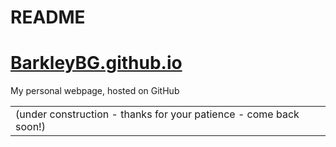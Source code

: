 README
================

[BarkleyBG.github.io](BarkleyBG.github.io)
==========================================

My personal webpage, hosted on GitHub

|                                                                   |
|-------------------------------------------------------------------|
| (under construction - thanks for your patience - come back soon!) |
